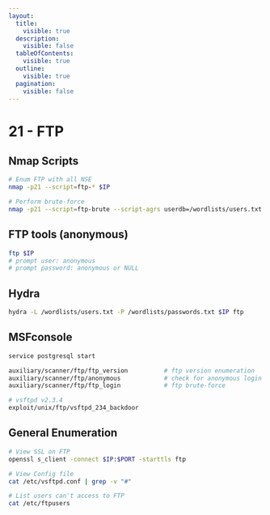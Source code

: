 ```yaml
---
layout:
  title:
    visible: true
  description:
    visible: false
  tableOfContents:
    visible: true
  outline:
    visible: true
  pagination:
    visible: false
---
```


# 21 - FTP

## Nmap Scripts

```bash
# Enum FTP with all NSE
nmap -p21 --script=ftp-* $IP

# Perform brute-force
nmap -p21 --script=ftp-brute --script-agrs userdb=/wordlists/users.txt $IP
```

## FTP tools (anonymous)

```bash
ftp $IP
# prompt user: anonymous
# prompt password: anonymous or NULL
```

## Hydra

```bash
hydra -L /wordlists/users.txt -P /wordlists/passwords.txt $IP ftp
```

## MSFconsole

```bash
service postgresql start

auxiliary/scanner/ftp/ftp_version          # ftp version enumeration
auxiliary/scanner/ftp/anonymous            # check for anonymous login
auxiliary/scanner/ftp/ftp_login            # ftp brute-force

# vsftpd v2.3.4
exploit/unix/ftp/vsftpd_234_backdoor
```

## General Enumeration

```bash
# View SSL on FTP
openssl s_client -connect $IP:$PORT -starttls ftp

# View Config file
cat /etc/vsftpd.conf | grep -v "#"

# List users can't access to FTP
cat /etc/ftpusers
```
